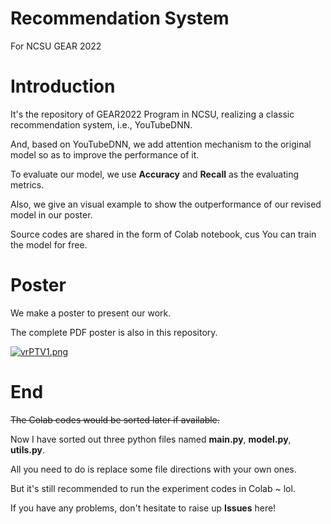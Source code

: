 # Recommendation System
For NCSU GEAR 2022
# Introduction
It's the repository of GEAR2022 Program in NCSU, realizing a classic recommendation system, i.e., YouTubeDNN.

And, based on YouTubeDNN, we add attention mechanism to the original model so as to improve the performance of it.

To evaluate our model, we use **Accuracy** and **Recall** as the evaluating metrics.

Also, we give an visual example to show the outperformance of our revised model in our poster.

Source codes are shared in the form of Colab notebook, cus You can train the model for free.

# Poster
We make a poster to present our work.

The complete PDF poster is also in this repository.

[![vrPTV1.png](https://s1.ax1x.com/2022/08/18/vrPTV1.png)](https://imgchr.com/i/vrPTV1)

# End
~~The Colab codes would be sorted later if available.~~

Now I have sorted out three python files named **main.py**, **model.py**, **utils.py**.

All you need to do is replace some file directions with your own ones.

But it's still recommended to run the experiment codes in Colab ~ lol.

If you have any problems, don't hesitate to raise up **Issues** here!
